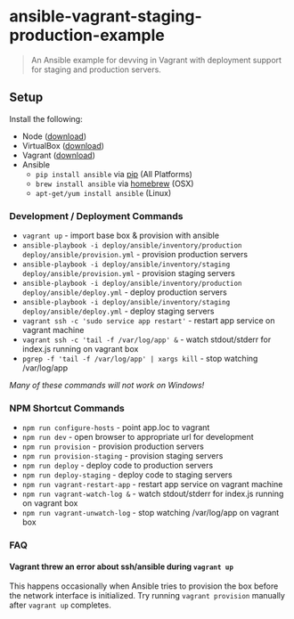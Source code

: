 # ansible-vagrant-staging-production-example
> An Ansible example for devving in Vagrant with deployment support for staging and production servers.

## Setup

Install the following:

- Node ([download](https://nodejs.org/))
- VirtualBox ([download](https://www.virtualbox.org/))
- Vagrant ([download](http://www.vagrantup.com/downloads.html))
- Ansible
  - `pip install ansible` via [pip](http://pip.readthedocs.org/en/latest/installing.html) (All Platforms)
  - `brew install ansible` via [homebrew](http://brew.sh/) (OSX)
  - `apt-get/yum install ansible` (Linux)

### Development / Deployment Commands

* `vagrant up` - import base box & provision with ansible
* `ansible-playbook -i deploy/ansible/inventory/production deploy/ansible/provision.yml` - provision production servers
* `ansible-playbook -i deploy/ansible/inventory/staging deploy/ansible/provision.yml` - provision staging servers
* `ansible-playbook -i deploy/ansible/inventory/production deploy/ansible/deploy.yml` - deploy production servers
* `ansible-playbook -i deploy/ansible/inventory/staging deploy/ansible/deploy.yml` - deploy staging servers
* `vagrant ssh -c 'sudo service app restart'` - restart app service on vagrant machine
* `vagrant ssh -c 'tail -f /var/log/app' &` - watch stdout/stderr for index.js running on vagrant box
* `pgrep -f 'tail -f /var/log/app' | xargs kill` - stop watching /var/log/app

*Many of these commands will not work on Windows!*

### NPM Shortcut Commands

* `npm run configure-hosts` - point app.loc to vagrant
* `npm run dev` - open browser to appropriate url for development
* `npm run provision` - provision production servers
* `npm run provision-staging` - provision staging servers
* `npm run deploy` - deploy code to production servers
* `npm run deploy-staging` - deploy code to staging servers
* `npm run vagrant-restart-app` - restart app service on vagrant machine
* `npm run vagrant-watch-log &` - watch stdout/stderr for index.js running on vagrant box
* `npm run vagrant-unwatch-log` - stop watching /var/log/app on vagrant box

### FAQ

#### Vagrant threw an error about ssh/ansible during `vagrant up`
This happens occasionally when Ansible tries to provision the box before the network interface is initialized. Try running `vagrant provision` manually after `vagrant up` completes.
